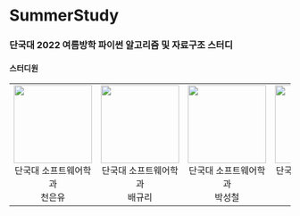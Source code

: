 # SummerStudy
### 단국대 2022 여름방학 파이썬 알고리즘 및 자료구조 스터디 


#### 스터디원
<table>
  <tr>
    <td height="140px" align="center"><a rhef="https://github.com/ChunEunyu"><img src="https://avatars.githubusercontent.com/u/82995817?v=4" width="140px" /><br /> 단국대 소프트웨어학과<br /> 천은유</a></td>
    <td height="140px" align="center"><a rhef="https://github.com/softwarerbfl"> <img src="https://avatars.githubusercontent.com/u/77094833?v=4" width="140px" />
      <br /> 단국대 소프트웨어학과<br /> 배규리</a></td>
    <td height="140px" align="center"> <a rhef="https://github.com/park-seong-cheol"> <img src="https://avatars.githubusercontent.com/u/94591376?v=4" width="140px" />
      <br /> 단국대 소프트웨어학과<br /> 박성철</a></td>
    <td height="140px" align="center"> <a rhef="https://github.com/AnChanUng"> <img src="https://avatars.githubusercontent.com/u/104750924?v=4" width="140px" />
      <br /> 단국대 소프트웨어학과<br /> 안찬웅</a></td>
    <td height="140px" align="center"> <a rhef="https://github.com/imyoungzze"> <img src="https://avatars.githubusercontent.com/u/108720714?v=4" width="140px" />
      <br /> 단국대 전자전기공학부<br /> 임영제</a></td>
  </tr>

